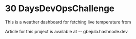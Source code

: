 # 30 DaysDevOpsChallenge

This is a weather dashboard for fetching live temperature from

Article for this project is available at -- gbejula.hashnode.dev

